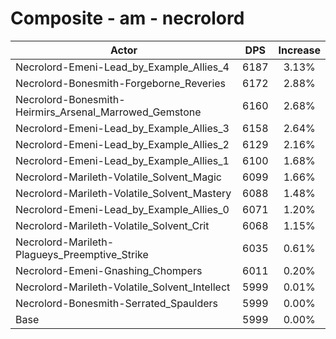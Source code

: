 # Composite - am - necrolord
| Actor | DPS | Increase |
|---|:---:|:---:|
|Necrolord-Emeni-Lead_by_Example_Allies_4|6187|3.13%|
|Necrolord-Bonesmith-Forgeborne_Reveries|6172|2.88%|
|Necrolord-Bonesmith-Heirmirs_Arsenal_Marrowed_Gemstone|6160|2.68%|
|Necrolord-Emeni-Lead_by_Example_Allies_3|6158|2.64%|
|Necrolord-Emeni-Lead_by_Example_Allies_2|6129|2.16%|
|Necrolord-Emeni-Lead_by_Example_Allies_1|6100|1.68%|
|Necrolord-Marileth-Volatile_Solvent_Magic|6099|1.66%|
|Necrolord-Marileth-Volatile_Solvent_Mastery|6088|1.48%|
|Necrolord-Emeni-Lead_by_Example_Allies_0|6071|1.20%|
|Necrolord-Marileth-Volatile_Solvent_Crit|6068|1.15%|
|Necrolord-Marileth-Plagueys_Preemptive_Strike|6035|0.61%|
|Necrolord-Emeni-Gnashing_Chompers|6011|0.20%|
|Necrolord-Marileth-Volatile_Solvent_Intellect|5999|0.01%|
|Necrolord-Bonesmith-Serrated_Spaulders|5999|0.00%|
|Base|5999|0.00%|

